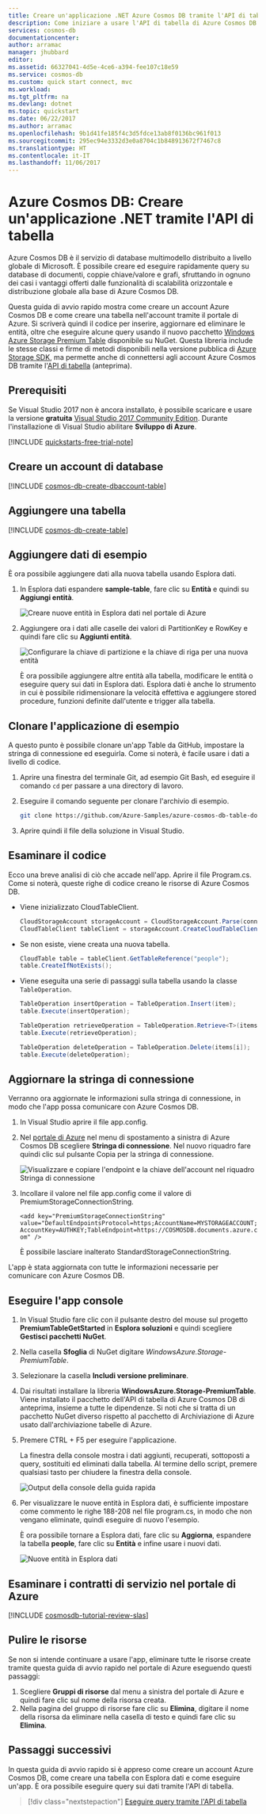 ```yaml
---
title: Creare un'applicazione .NET Azure Cosmos DB tramite l'API di tabella | Microsoft Docs
description: Come iniziare a usare l'API di tabella di Azure Cosmos DB tramite .NET
services: cosmos-db
documentationcenter: 
author: arramac
manager: jhubbard
editor: 
ms.assetid: 66327041-4d5e-4ce6-a394-fee107c18e59
ms.service: cosmos-db
ms.custom: quick start connect, mvc
ms.workload: 
ms.tgt_pltfrm: na
ms.devlang: dotnet
ms.topic: quickstart
ms.date: 06/22/2017
ms.author: arramac
ms.openlocfilehash: 9b1d41fe185f4c3d5fdce13ab8f0136bc961f013
ms.sourcegitcommit: 295ec94e3332d3e0a8704c1b848913672f7467c8
ms.translationtype: HT
ms.contentlocale: it-IT
ms.lasthandoff: 11/06/2017
---
```

# <a name="azure-cosmos-db-build-a-net-application-using-the-table-api"></a>Azure Cosmos DB: Creare un'applicazione .NET tramite l'API di tabella

Azure Cosmos DB è il servizio di database multimodello distribuito a livello globale di Microsoft. È possibile creare ed eseguire rapidamente query su database di documenti, coppie chiave/valore e grafi, sfruttando in ognuno dei casi i vantaggi offerti dalle funzionalità di scalabilità orizzontale e distribuzione globale alla base di Azure Cosmos DB. 

Questa guida di avvio rapido mostra come creare un account Azure Cosmos DB e come creare una tabella nell'account tramite il portale di Azure. Si scriverà quindi il codice per inserire, aggiornare ed eliminare le entità, oltre che eseguire alcune query usando il nuovo pacchetto [Windows Azure Storage Premium Table](https://aka.ms/premiumtablenuget) disponibile su NuGet. Questa libreria include le stesse classi e firme di metodi disponibili nella versione pubblica di [Azure Storage SDK](https://www.nuget.org/packages/WindowsAzure.Storage), ma permette anche di connettersi agli account Azure Cosmos DB tramite l'[API di tabella](table-introduction.md) (anteprima). 

## <a name="prerequisites"></a>Prerequisiti

Se Visual Studio 2017 non è ancora installato, è possibile scaricare e usare la versione **gratuita** [Visual Studio 2017 Community Edition](https://www.visualstudio.com/downloads/). Durante l'installazione di Visual Studio abilitare **Sviluppo di Azure**.

[!INCLUDE [quickstarts-free-trial-note](../../includes/quickstarts-free-trial-note.md)]

## <a name="create-a-database-account"></a>Creare un account di database

[!INCLUDE [cosmos-db-create-dbaccount-table](../../includes/cosmos-db-create-dbaccount-table.md)]

## <a name="add-a-table"></a>Aggiungere una tabella

[!INCLUDE [cosmos-db-create-table](../../includes/cosmos-db-create-table.md)]

## <a name="add-sample-data"></a>Aggiungere dati di esempio

È ora possibile aggiungere dati alla nuova tabella usando Esplora dati.

1. In Esplora dati espandere **sample-table**, fare clic su **Entità** e quindi su **Aggiungi entità**.

   ![Creare nuove entità in Esplora dati nel portale di Azure](./media/create-table-dotnet/azure-cosmosdb-data-explorer-new-document.png)
2. Aggiungere ora i dati alle caselle dei valori di PartitionKey e RowKey e quindi fare clic su **Aggiunti entità**.

   ![Configurare la chiave di partizione e la chiave di riga per una nuova entità](./media/create-table-dotnet/azure-cosmosdb-data-explorer-new-entity.png)
  
    È ora possibile aggiungere altre entità alla tabella, modificare le entità o eseguire query sui dati in Esplora dati. Esplora dati è anche lo strumento in cui è possibile ridimensionare la velocità effettiva e aggiungere stored procedure, funzioni definite dall'utente e trigger alla tabella.

## <a name="clone-the-sample-application"></a>Clonare l'applicazione di esempio

A questo punto è possibile clonare un'app Table da GitHub, impostare la stringa di connessione ed eseguirla. Come si noterà, è facile usare i dati a livello di codice. 

1. Aprire una finestra del terminale Git, ad esempio Git Bash, ed eseguire il comando `cd` per passare a una directory di lavoro.  

2. Eseguire il comando seguente per clonare l'archivio di esempio. 

    ```bash
    git clone https://github.com/Azure-Samples/azure-cosmos-db-table-dotnet-getting-started.git
    ```

3. Aprire quindi il file della soluzione in Visual Studio. 

## <a name="review-the-code"></a>Esaminare il codice

Ecco una breve analisi di ciò che accade nell'app. Aprire il file Program.cs. Come si noterà, queste righe di codice creano le risorse di Azure Cosmos DB. 

* Viene inizializzato CloudTableClient.

    ```csharp
    CloudStorageAccount storageAccount = CloudStorageAccount.Parse(connectionString); 
    CloudTableClient tableClient = storageAccount.CreateCloudTableClient();
    ```

* Se non esiste, viene creata una nuova tabella.

    ```csharp
    CloudTable table = tableClient.GetTableReference("people");
    table.CreateIfNotExists();
    ```

* Viene eseguita una serie di passaggi sulla tabella usando la classe `TableOperation`.

   ```csharp
   TableOperation insertOperation = TableOperation.Insert(item);
   table.Execute(insertOperation);
   ```
   
   ```csharp
   TableOperation retrieveOperation = TableOperation.Retrieve<T>(items[i].PartitionKey, items[i].RowKey);
   table.Execute(retrieveOperation);
   ```
   
   ```csharp
   TableOperation deleteOperation = TableOperation.Delete(items[i]);
   table.Execute(deleteOperation);
   ```


## <a name="update-your-connection-string"></a>Aggiornare la stringa di connessione

Verranno ora aggiornate le informazioni sulla stringa di connessione, in modo che l'app possa comunicare con Azure Cosmos DB. 

1. In Visual Studio aprire il file app.config. 

2. Nel [portale di Azure](http://portal.azure.com/) nel menu di spostamento a sinistra di Azure Cosmos DB scegliere **Stringa di connessione**. Nel nuovo riquadro fare quindi clic sul pulsante Copia per la stringa di connessione. 

    ![Visualizzare e copiare l'endpoint e la chiave dell'account nel riquadro Stringa di connessione](./media/create-table-dotnet/keys.png)

3. Incollare il valore nel file app.config come il valore di PremiumStorageConnectionString. 

    `<add key="PremiumStorageConnectionString" 
        value="DefaultEndpointsProtocol=https;AccountName=MYSTORAGEACCOUNT;AccountKey=AUTHKEY;TableEndpoint=https://COSMOSDB.documents.azure.com" />`    

    È possibile lasciare inalterato StandardStorageConnectionString.

L'app è stata aggiornata con tutte le informazioni necessarie per comunicare con Azure Cosmos DB. 

## <a name="run-the-console-app"></a>Eseguire l'app console

1. In Visual Studio fare clic con il pulsante destro del mouse sul progetto **PremiumTableGetStarted** in **Esplora soluzioni** e quindi scegliere **Gestisci pacchetti NuGet**. 

2. Nella casella **Sfoglia** di NuGet digitare *WindowsAzure.Storage-PremiumTable*.

3. Selezionare la casella **Includi versione preliminare**. 

4. Dai risultati installare la libreria **WindowsAzure.Storage-PremiumTable**. Viene installato il pacchetto dell'API di tabella di Azure Cosmos DB di anteprima, insieme a tutte le dipendenze. Si noti che si tratta di un pacchetto NuGet diverso rispetto al pacchetto di Archiviazione di Azure usato dall'archiviazione tabelle di Azure. 

5. Premere CTRL + F5 per eseguire l'applicazione.

    La finestra della console mostra i dati aggiunti, recuperati, sottoposti a query, sostituiti ed eliminati dalla tabella. Al termine dello script, premere qualsiasi tasto per chiudere la finestra della console. 
    
    ![Output della console della guida rapida](./media/create-table-dotnet/azure-cosmosdb-table-quickstart-console-output.png)

6. Per visualizzare le nuove entità in Esplora dati, è sufficiente impostare come commento le righe 188-208 nel file program.cs, in modo che non vengano eliminate, quindi eseguire di nuovo l'esempio. 

    È ora possibile tornare a Esplora dati, fare clic su **Aggiorna**, espandere la tabella **people**, fare clic su **Entità** e infine usare i nuovi dati. 

    ![Nuove entità in Esplora dati](./media/create-table-dotnet/azure-cosmosdb-table-quickstart-data-explorer.png)

## <a name="review-slas-in-the-azure-portal"></a>Esaminare i contratti di servizio nel portale di Azure

[!INCLUDE [cosmosdb-tutorial-review-slas](../../includes/cosmos-db-tutorial-review-slas.md)]

## <a name="clean-up-resources"></a>Pulire le risorse

Se non si intende continuare a usare l'app, eliminare tutte le risorse create tramite questa guida di avvio rapido nel portale di Azure eseguendo questi passaggi: 

1. Scegliere **Gruppi di risorse** dal menu a sinistra del portale di Azure e quindi fare clic sul nome della risorsa creata. 
2. Nella pagina del gruppo di risorse fare clic su **Elimina**, digitare il nome della risorsa da eliminare nella casella di testo e quindi fare clic su **Elimina**.

## <a name="next-steps"></a>Passaggi successivi

In questa guida di avvio rapido si è appreso come creare un account Azure Cosmos DB, come creare una tabella con Esplora dati e come eseguire un'app.  È ora possibile eseguire query sui dati tramite l'API di tabella.  

> [!div class="nextstepaction"]
> [Eseguire query tramite l'API di tabella](tutorial-query-table.md)

